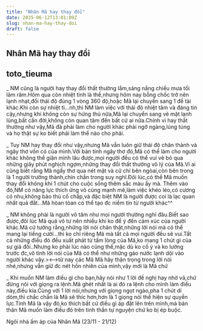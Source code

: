 ```yaml
---
title: "Nhân Mã hay thay đổi"
date: 2025-06-12T13:01:09Z
slug: nhan-ma-hay-thay-doi
draft: false
---
```


## Nhân Mã hay thay đổi

## toto_tieuma

_ NM cũng là người hay thay đổi thất thường lắm,sáng nắng chiều mưa tối lâm râm.Hôm qua còn nhiệt tình là thế,nhưng hôm nay bỗng chốc trở nên lạnh nhạt,đổi thái độ đúng 1 vòng 360 độ,hoặc Mã lại chuyển sang 1 đề tài khác.Khi còn sự nhiệt tì...nh,thì NM làm việc với thái độ nhiệt tâm và đáng tin cậy,nhưng khi không còn sự hứng thú nữa,Mã lại chuyển sang vẻ mặt lạnh lùng,bất cần đời,không còn quan tâm đến bất cứ ai nữa.Chính vì hay thất thường như vậy,Mã đã phải làm cho người khác phải ngỡ ngàng,lúng túng và họ thật sự ko biết phải làm thế nào cho phải.

_ Tuy NM hay thay đổi như vậy,nhưng Mã vẫn luôn giữ thái độ chân thành và ngây thơ vốn có của mình.Với bản tính ngây thơ đó,Mã có thể làm cho người khác không thể giận mình lâu được,mọi người đều có thể vui vẻ bỏ qua những giây phút nghịch ngợm,những thay đổi thất thường vô lý của Mã.Vì ai cũng biết rằng Mã ngấy thơ qua nét mặt và cử chỉ bên ngòai,còn bên trong là 1 người trưởng thành,chín chắn trong suy nghĩ.Đôi lúc,có thể Mã muốn thay đổi không khí 1 chút cho cuộc sống thêm sắc màu ấy mà. Thêm vào đó,NM có năng lực thích ứng vô cùng mạnh mẽ,làm việc khéo léo,có cương có nhu,không bảo thủ cố chấp,và đặc biệt NM là người được coi là lạc quan nhất quả đất...Mã hòan tòan có thể tạo đc niềm tin từ người khác^^

_ NM không phải là người vô tâm như mọi người thường nghĩ đâu.Biết sao được,đôi lúc Mã quá vô tư nên nhiều khi ko để ý đến cảm xúc của người khác.Mã cứ tưởng rằng,những lời nói chân thật,những lời nói mà có thể mang lại tiếng cười...thì ko chỉ riêng Mã mà tất cả mọi người đều sẽ vui.Tất cả những điều đó đều xuất phát từ tấm lòng của Mã,ko mang 1 chút gì của sự giả đối..Nhưng ko phải lúc nào cũng thế,mặc dù ko cố ý và ko lường trước đc,vô tình lời nói của Mã có thể như những gáo nước lạnh dội vào người khác vậy.><-->từ nay các Mã Mã hãy thận trọng trong lời nói nhé,nhưng vẫn giữ đc nét hồn nhiên của mình,vậy mới là Mã chứ

_ Khi muốn NM làm điều gì cho bạn,hãy nói như 1 lời đề nghị hay nhờ vả,chứ đừng nói với giọng ra lệnh.Mã ghét nhất là ai đó ra lệnh cho mình làm điều này,điều kia.Cùng với 1 lời nói,nhưng với giọng ngọt ngào,pha 1 chút dí dỏm,thì chắc chắn là Mã sẽ thíc hơn,hơn là 1 giọng nói thể hiện sự quyền lực.Tính Mã là vậy đó,ko thích bất cứ điều gì áp đặt lên trên mình,mà bản thân Mã muốn làm điều đó trên tinh thần tự nguyện chứ ko bị ép buộc.


Ngôi nhà ấm áp của Nhân Mã (23/11 - 21/12)​